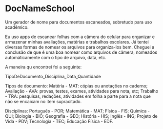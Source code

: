 # DocNameSchool
Um gerador de nome para documentos escaneados, sobretudo para uso acadêmico.

Eu uso apps de escanear folhas com a câmera do celular para organizar e armazenar minhas avaliações, matérias e trabalhos escolares.
Já tentei diversas formas de nomear os arquivos para organiza-los bem.
Cheguei a conclusão de que é uma boa nomear como arquivos de câmera, nomeados automáticamente com o tipo de arquivo, data, etc.

A maneira qu encontrei foi a seguinte:

TipoDeDocumento_Disciplina_Data_Quantidade

Tipos de documento:
Matéria - MAT: cópias ou anotações no caderno;
Avaliação - AVA: provas, testes, exames, atividades para nota, etc;
Trabalho - TRA: pesquisas, redações, atividades em folha a parte para a nota que não se encaixam no item supracitado.

Disciplinas:
Português - POR;
Matemática - MAT;
Física - FIS;
Química - QUI;
Biologia - BIO;
Geografia - GEO;
História - HIS;
Inglês - ING;
Projeto de Vida - PDV;
Tecnologia - TEC;
Educação Física - EDF.

